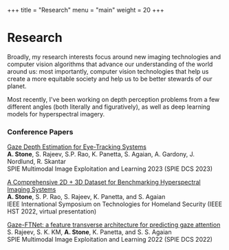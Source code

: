 +++
title = "Research"
menu = "main"
weight = 20
+++

# Research

Broadly, my research interests focus around new imaging technologies and computer vision algorithms that advance our understanding of the world around us: most importantly, computer vision technologies that help us create a more equitable society and help us to be better stewards of our planet.

Most recently, I've been working on depth perception problems from a few different angles (both literally and figuratively), as well as deep learning models for hyperspectral imagery.

### Conference Papers

[Gaze Depth Estimation for Eye-Tracking Systems]()\
**A. Stone**, S. Rajeev, S.P. Rao, K. Panetta, S. Agaian, A. Gardony, J. Nordlund, R. Skantar \
SPIE Multimodal Image Exploitation and Learning 2023 (SPIE DCS 2023)


[A Comprehensive 2D + 3D Dataset for Benchmarking Hyperspectral Imaging Systems ](https://ieeexplore.ieee.org/abstract/document/10024982/)\
**A. Stone**, S. P. Rao, S. Rajeev, K. Panetta, and S. Agaian \
IEEE International Symposium on Technologies for Homeland Security (IEEE HST 2022, virtual presentation)


[Gaze-FTNet: a feature transverse architecture for predicting gaze attention](https://www.spiedigitallibrary.org/conference-proceedings-of-spie/12100/121000N/Gaze-FTNet--a-feature-transverse-architecture-for-predicting-gaze/10.1117/12.2618989.short?SSO=1) \
S. Rajeev, S. K. KM, **A. Stone**, K. Panetta, and S. S. Agaian\
SPIE Multimodal Image Exploitation and Learning 2022 (SPIE DCS 2022)

